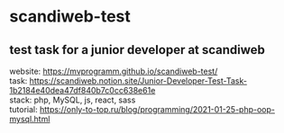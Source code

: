 # scandiweb-test
## test task for a junior developer at scandiweb<br>
website: https://mvprogramm.github.io/scandiweb-test/<br>
task: https://scandiweb.notion.site/Junior-Developer-Test-Task-1b2184e40dea47df840b7c0cc638e61e<br>
stack: php, MySQL, js, react, sass<br>
tutorial: https://only-to-top.ru/blog/programming/2021-01-25-php-oop-mysql.html
